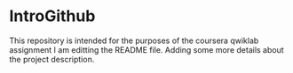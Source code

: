 # IntroGithub
This repository is intended for the purposes of the coursera qwiklab assignment
I am editting the README file. Adding some more details about the project description.
